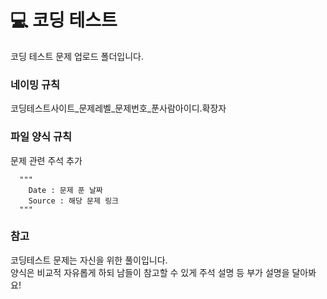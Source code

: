 # 💻 코딩 테스트
코딩 테스트 문제 업로드 폴더입니다.

### 네이밍 규칙
코딩테스트사이트_문제레벨_문제번호_푼사람아이디.확장자

### 파일 양식 규칙
문제 관련 주석 추가
```
  """
    Date : 문제 푼 날짜
    Source : 해당 문제 링크
  """
```

### 참고
코딩테스트 문제는 자신을 위한 풀이입니다.   
양식은 비교적 자유롭게 하되 남들이 참고할 수 있게 주석 설명 등 부가 설명을 달아봐요!
